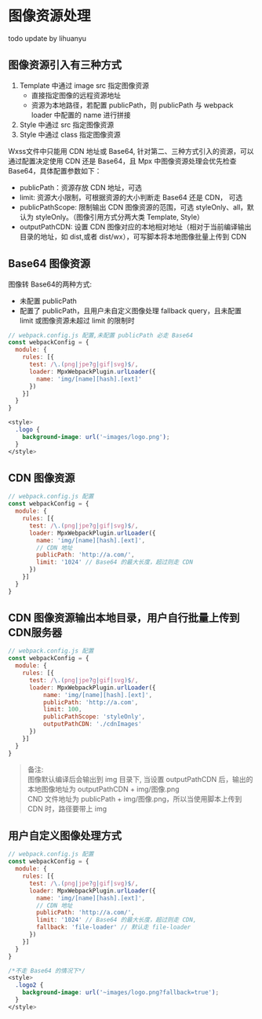 # 图像资源处理

todo update by lihuanyu

## 图像资源引入有三种方式
1. Template 中通过 image src 指定图像资源
    - 直接指定图像的远程资源地址    
    - 资源为本地路径，若配置 publicPath，则 publicPath 与 webpack loader 中配置的 name 进行拼接
2. Style 中通过 src 指定图像资源
3. Style 中通过 class 指定图像资源

  Wxss文件中只能用 CDN 地址或 Base64, 针对第二、三种方式引入的资源，可以通过配置决定使用 CDN 还是 Base64，且 Mpx 中图像资源处理会优先检查 Base64，具体配置参数如下：
* publicPath：资源存放 CDN 地址，可选
* limit: 资源大小限制，可根据资源的大小判断走 Base64 还是 CDN， 可选
* publicPathScope: 限制输出 CDN 图像资源的范围，可选 styleOnly、all，默认为 styleOnly。（图像引用方式分两大类 Template, Style）
* outputPathCDN: 设置 CDN 图像对应的本地相对地址（相对于当前编译输出目录的地址，如 dist,或者 dist/wx），可写脚本将本地图像批量上传到 CDN

## Base64 图像资源
图像转 Base64的两种方式:
* 未配置 publicPath
* 配置了 publicPath，且用户未自定义图像处理 fallback query，且未配置 limit 或图像资源未超过 limit 的限制时
```js
// webpack.config.js 配置,未配置 publicPath 必走 Base64
const webpackConfig = {
  module: {
    rules: [{
      test: /\.(png|jpe?g|gif|svg)$/,
      loader: MpxWebpackPlugin.urlLoader({
        name: 'img/[name][hash].[ext]'
      })
    }]
  }
}
```
```css
<style>
  .logo {
    background-image: url('~images/logo.png');
  }
</style>
```
## CDN 图像资源
```js
// webpack.config.js 配置
const webpackConfig = {
  module: {
    rules: [{
      test: /\.(png|jpe?g|gif|svg)$/,
      loader: MpxWebpackPlugin.urlLoader({
        name: 'img/[name][hash].[ext]',
        // CDN 地址
        publicPath: 'http://a.com/',
        limit: '1024' // Base64 的最大长度，超过则走 CDN 
      })
    }]
  }
}
```

## CDN 图像资源输出本地目录，用户自行批量上传到CDN服务器
```js
// webpack.config.js 配置
const webpackConfig = {
  module: {
    rules: [{
      test: /\.(png|jpe?g|gif|svg)$/,
      loader: MpxWebpackPlugin.urlLoader({
          name: 'img/[name][hash].[ext]',
          publicPath: 'http://a.com',
          limit: 100,
          publicPathScope: 'styleOnly',
          outputPathCDN: './cdnImages'
      })
    }]
  }
}
```
> 备注:  
> 图像默认编译后会输出到 img 目录下, 当设置 outputPathCDN 后，输出的本地图像地址为 outputPathCDN + img/图像.png  
> CND 文件地址为 publicPath + img/图像.png，所以当使用脚本上传到 CDN 时，路径要带上 img  

## 用户自定义图像处理方式
```js
// webpack.config.js 配置
const webpackConfig = {
  module: {
    rules: [{
      test: /\.(png|jpe?g|gif|svg)$/,
      loader: MpxWebpackPlugin.urlLoader({
        name: 'img/[name][hash].[ext]',
        // CDN 地址
        publicPath: 'http://a.com/',
        limit: '1024' // Base64 的最大长度，超过则走 CDN,
        fallback: 'file-loader' // 默认走 file-loader
      })
    }]
  }
}
```
```css
/*不走 Base64 的情况下*/
<style>
  .logo2 {
    background-image: url('~images/logo.png?fallback=true');
  }
</style>
```
